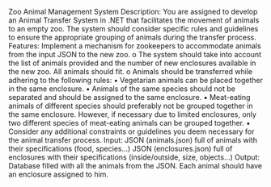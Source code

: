 Zoo Animal Management System
Description: You are assigned to develop an Animal Transfer System in .NET
that facilitates the movement of animals to an empty zoo. The system should
consider specific rules and guidelines to ensure the appropriate grouping of
animals during the transfer process.
Features:
Implement a mechanism for zookeepers to accommodate animals from the input
JSON to the new zoo.
o The system should take into account the list of animals provided
and the number of new enclosures available in the new zoo. All
animals should fit.
o Animals should be transferred while adhering to the following rules:
▪ Vegetarian animals can be placed together in the same
enclosure.
▪ Animals of the same species should not be separated and
should be assigned to the same enclosure.
▪ Meat-eating animals of different species should preferably not
be grouped together in the same enclosure. However, if
necessary due to limited enclosures, only two different species
of meat-eating animals can be grouped together.
▪ Consider any additional constraints or guidelines you deem
necessary for the animal transfer process.
Input:
JSON (animals.json) full of animals with their specifications (food,
species...)
JSON (enclosures.json) full of enclosures with their specifications
(inside/outside, size, objects...)
Output:
Database filled with all the animals from the JSON. Each animal should
have an enclosure assigned to him.

